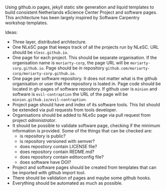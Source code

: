 Using github.io pages, jekyll static site generation and liquid templates to build consistent
Netherlands eScience Center Project and software pages.
This architecture has been largely inspired by Software Carpentry workshop templates.

Ideas:
- Three layer, distributed architecture.
- One NLeSC page that keeps track of all the projects run by NLeSC.
URL should be `nlesc.github.io`.
- One page for each project. This should be separate organisation.
If the organisation name is `moriarty-corp`, the page URL will be `moriarty-corp.github.io`.
Page should be in repository `github.com/moriarty-corp/moriarty-corp.github.io`.
- One page per software repository. It does not matter what is the github organisation or user that the repository is loated in.
Page code should be located in gh-pages of software repository. If github user is `minion` and software is `evil-contraption` the
URL of the page will be `minion.github.io/evil-contraption`.
- Project page should have and index of its software tools. This list should be extended via pull requests from tools developer.
- Organisations should be added to NLeSc page via pull request from project *administrator*.
- It should be possible to validate software page, checking if the minimum information is provided.
Some of the things that can be checked are:
    * is repository is public?
    * is repository versioned with semver?
    * does repostiory contain LICENSE file?
    * does repository contain REDME.md?
    * does repository contain editorconfig file?
    * does software have DOI?
- Project and software pages should be created from templates that can be imported with github import tool.
- There should be validation of pages and maybe some github hooks.
- Everything should be automated as much as possible.
